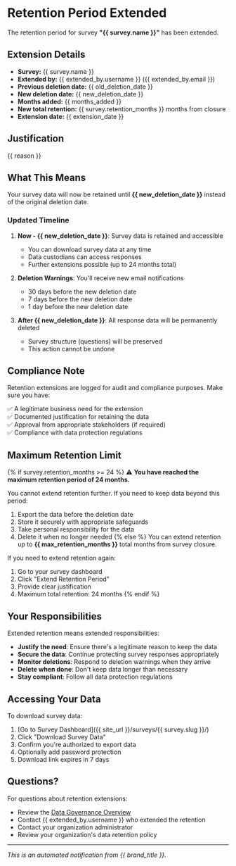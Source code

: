 # Retention Period Extended

The retention period for survey **"{{ survey.name }}"** has been extended.

## Extension Details

- **Survey:** {{ survey.name }}
- **Extended by:** {{ extended_by.username }} ({{ extended_by.email }})
- **Previous deletion date:** {{ old_deletion_date }}
- **New deletion date:** {{ new_deletion_date }}
- **Months added:** {{ months_added }}
- **New total retention:** {{ survey.retention_months }} months from closure
- **Extension date:** {{ extension_date }}

## Justification

{{ reason }}

## What This Means

Your survey data will now be retained until **{{ new_deletion_date }}** instead of the original deletion date.

### Updated Timeline

1. **Now - {{ new_deletion_date }}**: Survey data is retained and accessible

   - You can download survey data at any time
   - Data custodians can access responses
   - Further extensions possible (up to 24 months total)

2. **Deletion Warnings**: You'll receive new email notifications

   - 30 days before the new deletion date
   - 7 days before the new deletion date
   - 1 day before the new deletion date

3. **After {{ new_deletion_date }}**: All response data will be permanently deleted
   - Survey structure (questions) will be preserved
   - This action cannot be undone

## Compliance Note

Retention extensions are logged for audit and compliance purposes. Make sure you have:

✅ A legitimate business need for the extension  
✅ Documented justification for retaining the data  
✅ Approval from appropriate stakeholders (if required)  
✅ Compliance with data protection regulations

## Maximum Retention Limit

{% if survey.retention_months >= 24 %}
⚠️ **You have reached the maximum retention period of 24 months.**

You cannot extend retention further. If you need to keep data beyond this period:

1. Export the data before the deletion date
2. Store it securely with appropriate safeguards
3. Take personal responsibility for the data
4. Delete it when no longer needed
   {% else %}
   You can extend retention up to **{{ max_retention_months }}** total months from survey closure.

If you need to extend retention again:

1. Go to your survey dashboard
2. Click "Extend Retention Period"
3. Provide clear justification
4. Maximum total retention: 24 months
   {% endif %}

## Your Responsibilities

Extended retention means extended responsibilities:

- **Justify the need**: Ensure there's a legitimate reason to keep the data
- **Secure the data**: Continue protecting survey responses appropriately
- **Monitor deletions**: Respond to deletion warnings when they arrive
- **Delete when done**: Don't keep data longer than necessary
- **Stay compliant**: Follow all data protection regulations

## Accessing Your Data

To download survey data:

1. [Go to Survey Dashboard]({{ site_url }}/surveys/{{ survey.slug }}/)
2. Click "Download Survey Data"
3. Confirm you're authorized to export data
4. Optionally add password protection
5. Download link expires in 7 days

## Questions?

For questions about retention extensions:

- Review the [Data Governance Overview](/docs/data-governance-overview/)
- Contact {{ extended_by.username }} who extended the retention
- Contact your organization administrator
- Review your organization's data retention policy

---

_This is an automated notification from {{ brand_title }}._
